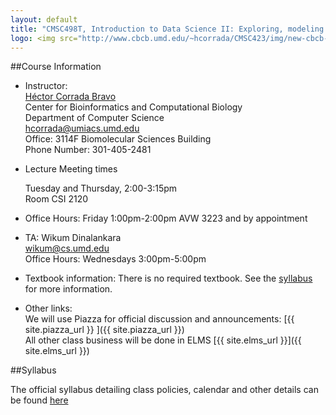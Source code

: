 ```yaml
---
layout: default
title: "CMSC498T, Introduction to Data Science II: Exploring, modeling and communicating with data"
logo: <img src="http://www.cbcb.umd.edu/~hcorrada/CMSC423/img/new-cbcb-logo3_0.png"/>
---
```



##Course Information

*	Instructor:  
	[H&eacute;ctor Corrada Bravo](http://www.cbcb.umd.edu/~hcorrada)  
	Center for Bioinformatics and Computational Biology  
	Department of Computer Science  
	<hcorrada@umiacs.umd.edu>  
	Office: 3114F Biomolecular Sciences Building  
	Phone Number: 301-405-2481 

*	Lecture Meeting times  

	Tuesday and Thursday, 2:00-3:15pm  
	Room CSI 2120  

*	Office Hours: Friday 1:00pm-2:00pm AVW 3223 and by appointment

*	TA: Wikum Dinalankara  
	<wikum@cs.umd.edu>  
	Office Hours: Wednesdays 3:00pm-5:00pm 

*   Textbook information:
	There is no required textbook. See the [syllabus](syllabus.html)
	for more information.

*   Other links:	
	We will use Piazza for official discussion and announcements:
	[{{ site.piazza_url }} ]({{ site.piazza_url }})  
	All other class business will be done in ELMS
	[{{ site.elms_url }}]({{ site.elms_url }})  

##Syllabus

The official syllabus detailing class policies, calendar and other
details can be found [here](syllabus.html)




  

  
	  
  


